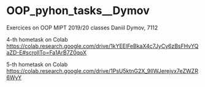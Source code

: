# OOP_pyhon_tasks__Dymov
Exercices on OOP MIPT 2019/20 classes
Daniil Dymov, 7112

4-th hometask on Colab https://colab.research.google.com/drive/1kYEElFeBkaX4c7JyCy6zBsFHvYQaZD-E#scrollTo=Fa1ArB7Z0qoX

5-th hometask on Colab https://colab.research.google.com/drive/1PsU5ktnG2X_9IlWJerejvx7eZWZR6WyY
